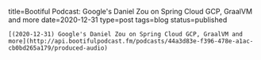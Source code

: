 
title=Bootiful Podcast: Google's Daniel Zou on Spring Cloud GCP, GraalVM and more
date=2020-12-31
type=post
tags=blog
status=published
~~~~~~
[(2020-12-31) Google's Daniel Zou on Spring Cloud GCP, GraalVM and more](http://api.bootifulpodcast.fm/podcasts/44a3d83e-f396-478e-a1ac-cb0bd265a179/produced-audio) 
            